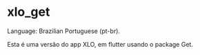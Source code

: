 # xlo_get

Language: Brazilian Portuguese (pt-br).

Esta é uma versão do app XLO, em flutter usando o package Get.
